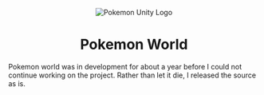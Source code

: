 <p align="center">
  <img alt="Pokemon Unity Logo" src="https://i.imgur.com/E3necpp.png" />
  <h1 align="center">Pokemon World</h3>
</p>

Pokemon world was in development for about a year before I could not continue working on the project. Rather than let it
die, I released the source as is.




